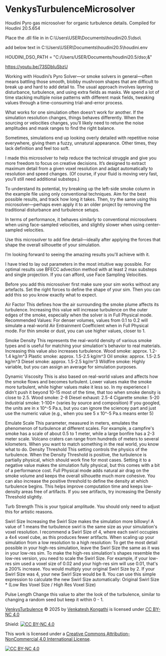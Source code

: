 # VenkysTurbulenceMicrosolver
Houdini Pyro gas microsolver for organic turbulence details.
Compiled for Houdini 20.5.654

Place the .dll file in in C:\Users\USER\Documents\houdini20.5\dso\

add below text in C:\Users\USER\Documents\houdini20.5\houdini.env

HOUDINI_DSO_PATH = "C:/Users/USER/Documents/houdini20.5/dso;&"



https://youtu.be/73SDbIuSbzU


Working with Houdini’s Pyro Solver—or smoke solvers in general—often means battling those smooth, blobby mushroom shapes that are difficult to break up and hard to add detail to. The usual approach involves layering disturbance, turbulence, and using extra fields as masks. We spend a lot of time stacking multiple noise patterns with different mask fields, tweaking values through a time-consuming trial-and-error process.

What works for one simulation often doesn’t work for another. If the simulation resolution changes, things behaves differently. When the sourcing or velocities changes, you’ll likely need to retune the noise amplitudes and mask ranges to find the right balance.

Sometimes, simulations end up looking overly detailed with repetitive noise everywhere, giving them a fuzzy, unnatural appearance. Other times, they lack definition and feel too soft.

I made this microsolver to help reduce the technical struggle and give you more freedom to focus on creative decisions. It’s designed to extract maximum detail from a given voxel resolution and adapt automatically to resolution and speed changes. (Of course, if your fluid is moving very fast, you’ll still need additional substeps.)

To understand its potential, try breaking up the left-side smoke column in the example file using only conventional techniques. Aim for the best possible results, and track how long it takes. Then, try the same using this microsolver—perhaps even apply it to an older project by removing the traditional disturbance and turbulence setups.

In terms of performance, it behaves similarly to conventional microsolvers when using face-sampled velocities, and slightly slower when using center-sampled velocities.

Use this microsolver to add fine detail—ideally after applying the forces that shape the overall silhouette of your simulation.

I’m looking forward to seeing the amazing results you'll achieve with it.


I have tried to lay out parameters in the most intuitive way possible.
For optimal results use BFECC advection method with at least 2 max substeps and single projection. If you can afford, use Face Sampling Velocities.

Before you add this microsolver first make sure your sim works without any artefacts. Set the right forces to define the shape of your sim. Then you can add this so you know exactly what to expect.

Air Factor
This defines how the air surrounding the smoke plume affects its turbulence. Increasing this value will increase turbulence on the outer edges of the smoke, especially when the solver is in Full Physical mode.
Recommended Values:
For denser volumes, values from 0.1 to 0.2 will simulate a real-world Air Entrainment Coefficient when in Full Physical mode.
For thin smoke or dust, you can use higher values, closer to 1.

Smoke Density
This represents the real-world density of various smoke types and is useful for matching your simulation's behavior to real materials. Increasing this value also increases turbulence.
Wood smoke: approx. 1.2-1.4 kg/m^3
Plastic smoke: approx. 1.5-2.5 kg/m^3
Oil smoke: approx. 1.5-2.5 kg/m^3
Diesel smoke: approx. 1.5-2.5 kg/m^3
Wildfire smoke: Highly variable, but you can assign an average for simulation purposes.

Dynamic Viscosity
This is also based on real-world values and affects how the smoke flows and becomes turbulent. Lower values make the smoke more turbulent, while higher values make it less so.
In my experience I didn’t push it beyond 10-15 most of the time, that too when smoke density is close to 2.5.
Wood smoke: 2-8
Diesel exhaust: 2.5-4
Cigarette smoke: 5-20
Industrial smoke: 1-100+ (varies by source and composition)
If you googled, the units are in x 10^-5 Pa.s, but you can ignore the sciencey part and just use the numeric value (e.g., when you see 5 x 10^-5 Pa.s means enter 5)

Emulate Scale
This parameter, measured in meters, emulates the phenomenon of turbulence at different scales. For example, a campfire's smoke has a scale of about 0.5 to 1 meter, while a large bonfire has a 2-3 meter scale. Volcano craters can range from hundreds of meters to several kilometers. When you want to match something in the real world, you know what to do.
Density Threshold
This setting controls the physics of the turbulence.
When the Density Threshold is positive, the turbulence is partially physical, which should work fine for most cases.
Setting it to a negative value makes the simulation fully physical, but this comes with a bit of a performance cost. Full Physical mode adds natural air drag on the smoke volume and keeps the overall silhouette much more cohesive.
You can also increase the positive threshold to define the density at which turbulence begins. This helps improve computation time and keeps low-density areas free of artifacts. If you see artifacts, try increasing the Density Threshold slightly.

Turb Strength
This is your typical amplitude. You should only need to adjust this for artistic reasons.

Swirl Size
Increasing the Swirl Size makes the simulation more billowy! A value of 1 means the turbulence swirl is the same size as your simulation's voxel resolution. I recommend a Swirl Size of 4, where each swirl occupies a 4x4 voxel cube, as this produces fewer artifacts.
When scaling up your simulation from a low resolution to a high resolution:
To get the most detail possible in your high-res simulation, leave the Swirl Size the same as it was in your low-res sim.
To make the high-res simulation's shapes resemble the low-res version, you need to scale the Swirl Size. For example, if your low-res sim used a voxel size of 0.02 and your high-res sim will use 0.01, that's a 200% increase. You would multiply your original Swirl Size by 2. If your Swirl Size was 4, your new Swirl Size would be 8.
You can use this simple expression to calculate the new Swirl Size automatically:
Original Swirl Size * (Low Res Voxel Size / High Res Voxel Size)

Pulse Length
Change this value to alter the look of the turbulence, similar to changing a random seed but keep it within 0 - 1.




<a href="https://creativecommons.org">VenkysTurbulence</a> © 2025 by <a href="https://creativecommons.org">Venkatesh Kongathi</a> is licensed under <a href="https://creativecommons.org/licenses/by-nc/4.0/">CC BY-NC 4.0</a>

Shield: [![CC BY-NC 4.0][cc-by-nc-shield]][cc-by-nc]

This work is licensed under a
[Creative Commons Attribution-NonCommercial 4.0 International License][cc-by-nc].

[![CC BY-NC 4.0][cc-by-nc-image]][cc-by-nc]

[cc-by-nc]: https://creativecommons.org/licenses/by-nc/4.0/
[cc-by-nc-image]: https://licensebuttons.net/l/by-nc/4.0/88x31.png
[cc-by-nc-shield]: https://img.shields.io/badge/License-CC%20BY--NC%204.0-lightgrey.svg
